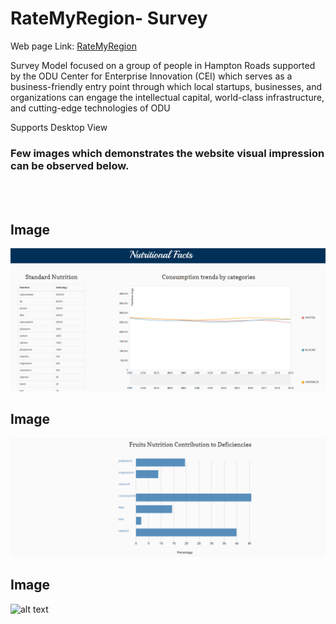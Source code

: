 # RateMyRegion- Survey
<p>Web page Link:  <a href="https://itsapps.odu.edu/ratemyregion/">RateMyRegion</a></p>
<p>Survey Model focused on a group of people in Hampton Roads supported by the ODU Center for Enterprise Innovation (CEI) which serves as a business-friendly entry point through which local startups, businesses, and organizations can engage the intellectual capital, world-class infrastructure, and cutting-edge technologies of ODU</p>

<p>Supports Desktop View</p>

### Few images which demonstrates the website visual impression  can be observed below.
<br>
<br>

## Image 
![alt text](images/image-1.PNG)

## Image 
![alt text](images/image-2.PNG)

## Image 
![alt text](images/image-3.PNG)
